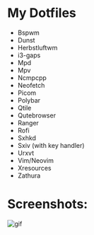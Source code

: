 # My Dotfiles

- Bspwm
- Dunst
- Herbstluftwm        
- i3-gaps
- Mpd
- Mpv
- Ncmpcpp
- Neofetch
- Picom
- Polybar
- Qtile
- Qutebrowser
- Ranger
- Rofi
- Sxhkd
- Sxiv (with key handler)
- Urxvt
- Vim/Neovim
- Xresources
- Zathura

# Screenshots:

![gif](https://github.com/TechnicalDC/dotfiles/blob/main/res/awesome.gif)
